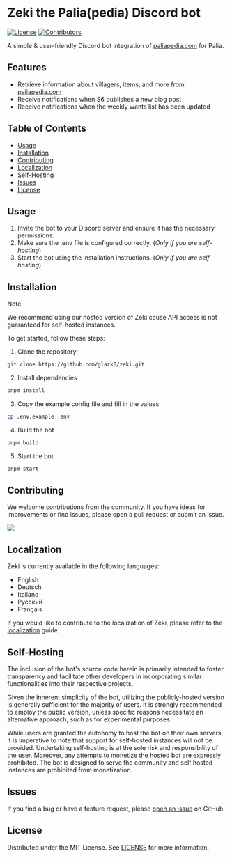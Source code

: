 # Zeki the Palia(pedia) Discord bot

[![License](https://img.shields.io/github/license/glazk0/zeki)](LICENSE)
[![Contributors](https://img.shields.io/github/contributors/glazk0/zeki.svg)](https://gitHub.com/glazk0/zeki/graphs/contributors/)

A simple & user-friendly Discord bot integration of [paliapedia.com](https://paliapedia.com/) for Palia.

## Features

- Retrieve information about villagers, items, and more from [paliapedia.com](https://paliapedia.com/)
- Receive notifications when S6 publishes a new blog post
- Receive notifications when the weekly wants list has been updated

## Table of Contents

- [Usage](#usage)
- [Installation](#installation)
- [Contributing](#contributing)
- [Localization](#localization)
- [Self-Hosting](#self-hosting)
- [Issues](#issues)
- [License](#license)

## Usage

1. Invite the bot to your Discord server and ensure it has the necessary permissions.
2. Make sure the .env file is configured correctly. (*Only if you are self-hosting*)
3. Start the bot using the installation instructions. (*Only if you are self-hosting*)

## Installation

> [!NOTE]  
> We recommend using our hosted version of Zeki cause API access is not guaranteed for self-hosted instances.

To get started, follow these steps:

1. Clone the repository:

```bash
git clone https://github.com/glazk0/zeki.git
```

2. Install dependencies

```bash
pnpm install
```

3. Copy the example config file and fill in the values

```bash
cp .env.example .env
```

4. Build the bot

```bash
pnpm build
```

5. Start the bot

```bash
pnpm start
```

## Contributing

We welcome contributions from the community. If you have ideas for improvements or find issues, please open a pull request or submit an issue.

<a href="https://github.com/glazk0/zeki/graphs/contributors">
  <img src="https://contrib.rocks/image?repo=glazk0/zeki" />
</a>

## Localization

Zeki is currently available in the following languages:

- English
- Deutsch
- Italiano
- Русский
- Français

If you would like to contribute to the localization of Zeki, please refer to the [localization](.github/LOCALIZATION.md) guide.

## Self-Hosting

The inclusion of the bot's source code herein is primarily intended to foster transparency and facilitate other developers in incorporating similar functionalities into their respective projects.

Given the inherent simplicity of the bot, utilizing the publicly-hosted version is generally sufficient for the majority of users. It is strongly recommended to employ the public version, unless specific reasons necessitate an alternative approach, such as for experimental purposes.

While users are granted the autonomy to host the bot on their own servers, it is imperative to note that support for self-hosted instances will not be provided. Undertaking self-hosting is at the sole risk and responsibility of the user. Moreover, any attempts to monetize the hosted bot are expressly prohibited. The bot is designed to serve the community and self hosted instances are prohibited from monetization.

## Issues

If you find a bug or have a feature request, please [open an issue](https://github.com/glazk0/zeki/issues/new/choose) on GitHub.

## License

Distributed under the MIT License. See [LICENSE](LICENSE) for more information.
